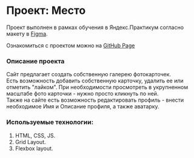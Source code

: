 # Проект: Место

Проект выполнен в рамках обучения в Яндекс.Практикум согласно макету в [Figma](https://www.figma.com/file/2cn9N9jSkmxD84oJik7xL7/JavaScript.-Sprint-4?node-id=0%3A1).  
  
Ознакомиться с проектом можно на [GitHub Page](https://avaveryu.github.io/mesto-project)

### Описание проекта
Сайт предлагает создать собственную галерею фотокарточек.  
Есть возможность добавить собственную карточку, удалить ее или отметить "лайком". При необходимости просмотреть в укрупненном масштабе фото карточки - нужно просто кликнуть по ней.  
Также на сайте есть возможность редактировать профиль - внести необходимое Имя и Описание профиля, а также аватарку.

### Используемые технологии:
1. HTML, CSS, JS.
2. Grid Layout.
3. Flexbox layout.
